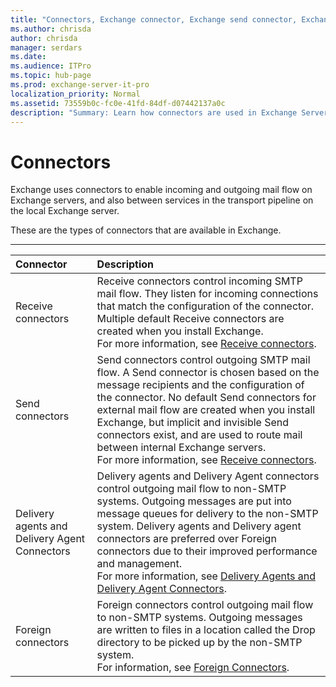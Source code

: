 ```yaml
---
title: "Connectors, Exchange connector, Exchange send connector, Exchange receive connector"
ms.author: chrisda
author: chrisda
manager: serdars
ms.date: 
ms.audience: ITPro
ms.topic: hub-page
ms.prod: exchange-server-it-pro
localization_priority: Normal
ms.assetid: 73559b0c-fc0e-41fd-84df-d07442137a0c
description: "Summary: Learn how connectors are used in Exchange Server 2016 or Exchange Server 2019 for incoming and outgoing mail flow in your organization."
---
```


# Connectors

Exchange uses connectors to enable incoming and outgoing mail flow on Exchange servers, and also between services in the transport pipeline on the local Exchange server.
  
These are the types of connectors that are available in Exchange.
  
****

|**Connector**|**Description**|
|:-----|:-----|
|Receive connectors  <br/> |Receive connectors control incoming SMTP mail flow. They listen for incoming connections that match the configuration of the connector. Multiple default Receive connectors are created when you install Exchange.  <br/> For more information, see [Receive connectors](receive-connectors.md).  <br/> |
|Send connectors  <br/> |Send connectors control outgoing SMTP mail flow. A Send connector is chosen based on the message recipients and the configuration of the connector. No default Send connectors for external mail flow are created when you install Exchange, but implicit and invisible Send connectors exist, and are used to route mail between internal Exchange servers.  <br/> For more information, see [Receive connectors](receive-connectors.md).  <br/> |
|Delivery agents and Delivery Agent Connectors  <br/> |Delivery agents and Delivery Agent connectors control outgoing mail flow to non-SMTP systems. Outgoing messages are put into message queues for delivery to the non-SMTP system. Delivery agents and Delivery agent connectors are preferred over Foreign connectors due to their improved performance and management.  <br/> For more information, see [Delivery Agents and Delivery Agent Connectors](http://technet.microsoft.com/library/38c942ee-b59d-47ec-87eb-bebad441ada5.aspx).  <br/> |
|Foreign connectors  <br/> |Foreign connectors control outgoing mail flow to non-SMTP systems. Outgoing messages are written to files in a location called the Drop directory to be picked up by the non-SMTP system.  <br/> For information, see [Foreign Connectors](http://technet.microsoft.com/library/21c6a7a9-f4d2-4359-9ac9-930701b63a4e.aspx).  <br/> |
   

